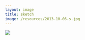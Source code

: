 ```yaml
---
layout: image
title: sketch
image: /resources/2013-10-06-s.jpg
---
```



![][image]


[image]: /resources/2013-10-06.jpg
